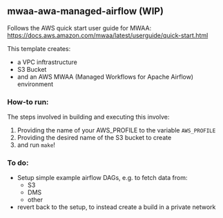 ## mwaa-awa-managed-airflow (WIP)

Follows the AWS quick start user guide for MWAA: https://docs.aws.amazon.com/mwaa/latest/userguide/quick-start.html

This template creates:
* a VPC inftrastructure
* S3 Bucket
* and an AWS MWAA (Managed Workflows for Apache Airflow) environment

### How-to run:

The steps involved in building and executing this involve:

1) Providing the name of your AWS_PROFILE to the variable `AWS_PROFILE`
2) Providing the desired name of the S3 bucket to create
3) and run `make`!

### To do:

* Setup simple example airflow DAGs, e.g. to fetch data from:
    * S3
    * DMS
    * other
* revert back to the setup, to instead create a build in a private network

